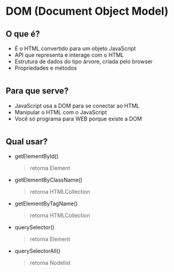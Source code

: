 # DOM (Document Object Model)
## O que é?
* É o HTML convertido para um objeto JavaScript
* API que representa e interage com o HTML
* Estrutura de dados do tipo árvore, criada pelo browser
* Propriedades e métodos
#
## Para que serve?
* JavaScript usa a DOM para se conectar ao HTML
* Manipular o HTML com o JavaScript
* Você só programa para WEB porque existe a DOM
#
## Qual usar?
* getElementById()
    > retorna Element

* getElementByClassName()
    > retorna HTMLCollection

* getElementByTagName()
    > retorna HTMLCollection

* querySelector()
    > retorna Element

* querySelectorAll()
    > retorna Nodelist
    